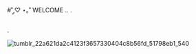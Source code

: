 #˚ ༘♡ ⋆｡˚ WELCOME ..
.

.

![tumblr_22a621da2c4123f3657330404c8b56fd_51798eb1_540](https://github.com/CHIPCHROM/CHIPCHROM/assets/167219213/e92cae97-420d-446a-9a5e-cf95bdcaf99b)
